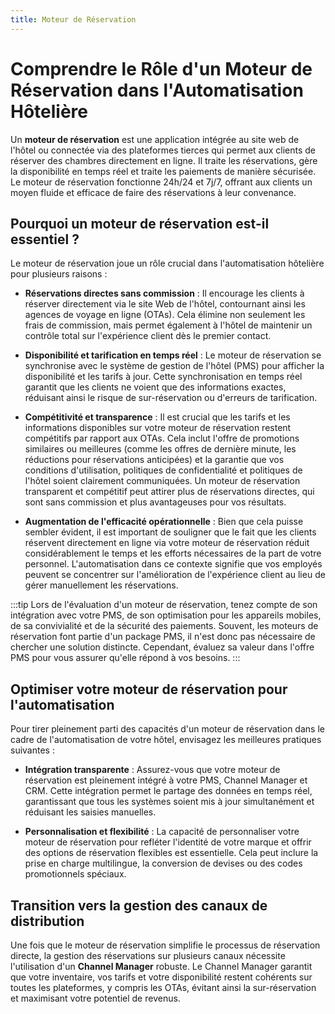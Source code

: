 ```yaml
---
title: Moteur de Réservation
---
```


# Comprendre le Rôle d'un Moteur de Réservation dans l'Automatisation Hôtelière

Un **moteur de réservation** est une application intégrée au site web de l'hôtel ou connectée via des plateformes tierces qui permet aux clients de réserver des chambres directement en ligne. Il traite les réservations, gère la disponibilité en temps réel et traite les paiements de manière sécurisée. Le moteur de réservation fonctionne 24h/24 et 7j/7, offrant aux clients un moyen fluide et efficace de faire des réservations à leur convenance.

## Pourquoi un moteur de réservation est-il essentiel ?

Le moteur de réservation joue un rôle crucial dans l'automatisation hôtelière pour plusieurs raisons :

- **Réservations directes sans commission** : Il encourage les clients à réserver directement via le site Web de l'hôtel, contournant ainsi les agences de voyage en ligne (OTAs). Cela élimine non seulement les frais de commission, mais permet également à l'hôtel de maintenir un contrôle total sur l'expérience client dès le premier contact.

- **Disponibilité et tarification en temps réel** : Le moteur de réservation se synchronise avec le système de gestion de l'hôtel (PMS) pour afficher la disponibilité et les tarifs à jour. Cette synchronisation en temps réel garantit que les clients ne voient que des informations exactes, réduisant ainsi le risque de sur-réservation ou d'erreurs de tarification.

- **Compétitivité et transparence** : Il est crucial que les tarifs et les informations disponibles sur votre moteur de réservation restent compétitifs par rapport aux OTAs. Cela inclut l'offre de promotions similaires ou meilleures (comme les offres de dernière minute, les réductions pour réservations anticipées) et la garantie que vos conditions d'utilisation, politiques de confidentialité et politiques de l'hôtel soient clairement communiquées. Un moteur de réservation transparent et compétitif peut attirer plus de réservations directes, qui sont sans commission et plus avantageuses pour vos résultats.

- **Augmentation de l'efficacité opérationnelle** : Bien que cela puisse sembler évident, il est important de souligner que le fait que les clients réservent directement en ligne via votre moteur de réservation réduit considérablement le temps et les efforts nécessaires de la part de votre personnel. L'automatisation dans ce contexte signifie que vos employés peuvent se concentrer sur l'amélioration de l'expérience client au lieu de gérer manuellement les réservations.

:::tip
Lors de l'évaluation d'un moteur de réservation, tenez compte de son intégration avec votre PMS, de son optimisation pour les appareils mobiles, de sa convivialité et de la sécurité des paiements. Souvent, les moteurs de réservation font partie d'un package PMS, il n'est donc pas nécessaire de chercher une solution distincte. Cependant, évaluez sa valeur dans l'offre PMS pour vous assurer qu'elle répond à vos besoins.
:::

## Optimiser votre moteur de réservation pour l'automatisation

Pour tirer pleinement parti des capacités d'un moteur de réservation dans le cadre de l'automatisation de votre hôtel, envisagez les meilleures pratiques suivantes :

- **Intégration transparente** : Assurez-vous que votre moteur de réservation est pleinement intégré à votre PMS, Channel Manager et CRM. Cette intégration permet le partage des données en temps réel, garantissant que tous les systèmes soient mis à jour simultanément et réduisant les saisies manuelles.

- **Personnalisation et flexibilité** : La capacité de personnaliser votre moteur de réservation pour refléter l'identité de votre marque et offrir des options de réservation flexibles est essentielle. Cela peut inclure la prise en charge multilingue, la conversion de devises ou des codes promotionnels spéciaux.

## Transition vers la gestion des canaux de distribution

Une fois que le moteur de réservation simplifie le processus de réservation directe, la gestion des réservations sur plusieurs canaux nécessite l'utilisation d'un **Channel Manager** robuste. Le Channel Manager garantit que votre inventaire, vos tarifs et votre disponibilité restent cohérents sur toutes les plateformes, y compris les OTAs, évitant ainsi la sur-réservation et maximisant votre potentiel de revenus.

